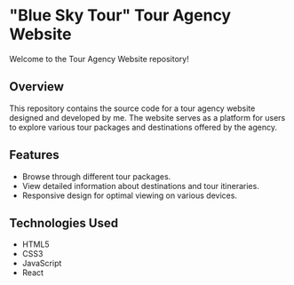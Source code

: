 # "Blue Sky Tour" Tour Agency Website

Welcome to the Tour Agency Website repository!

## Overview

This repository contains the source code for a tour agency website designed and developed by me. The website serves as a platform for users to explore various tour packages and destinations offered by the agency.

## Features

- Browse through different tour packages.
- View detailed information about destinations and tour itineraries.
- Responsive design for optimal viewing on various devices.

## Technologies Used

- HTML5
- CSS3
- JavaScript
- React


